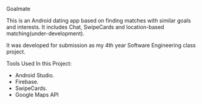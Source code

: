Goalmate 

This is an Android dating app based on finding matches with similar goals and interests. It includes Chat, SwipeCards and location-based matching(under-development).

It was developed for submission as my 4th year Software Engineering class project.

Tools Used In this Project:
- Android Studio.
- Firebase.
- SwipeCards.
- Google Maps API

